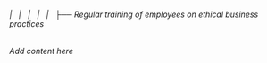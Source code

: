 ###### |   |   |   |   |   ├── Regular training of employees on ethical business practices

*Add content here*
